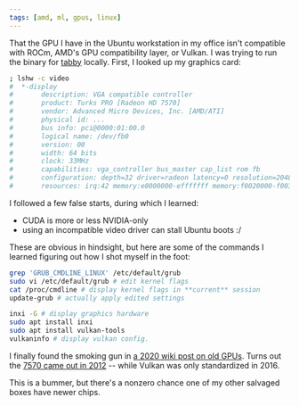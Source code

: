 ```yaml
---
tags: [amd, ml, gpus, linux]
---
```


That the GPU I have in the Ubuntu workstation in my office isn't compatible with ROCm, AMD's GPU compatibility layer, or Vulkan.
I was trying to run the binary for [tabby](https://tabby.tabbyml.com/blog/2024/01/24/running-tabby-locally-with-rocm/) locally.
First, I looked up my graphics card:
```sh
; lshw -c video
#  *-display
#       description: VGA compatible controller
#       product: Turks PRO [Radeon HD 7570]
#       vendor: Advanced Micro Devices, Inc. [AMD/ATI]
#       physical id: ...
#       bus info: pci@0000:01:00.0
#       logical name: /dev/fb0
#       version: 00
#       width: 64 bits
#       clock: 33MHz
#       capabilities: vga_controller bus_master cap_list rom fb
#       configuration: depth=32 driver=radeon latency=0 resolution=2048,1080
#       resources: irq:42 memory:e0000000-efffffff memory:f0020000-f003ffff ioport:e000(size=256) memory:c0000-dffff
```

I followed a few false starts, during which I learned:
- CUDA is more or less NVIDIA-only
- using an incompatible video driver can stall Ubuntu boots :/

These are obvious in hindsight, but here are some of the commands I learned figuring out how I shot myself in the foot:

```sh
grep 'GRUB_CMDLINE_LINUX' /etc/default/grub 
sudo vi /etc/default/grub # edit kernel flags
cat /proc/cmdline # display kernel flags in **current** session
update-grub # actually apply edited settings

inxi -G # display graphics hardware
sudo apt install inxi
sudo apt install vulkan-tools
vulkaninfo # display vulkan config.
```

I finally found the smoking gun in [a 2020 wiki post on old GPUs](https://linuxreviews.org/The_Current_State_Of_Older_AMD_Graphics_Hardware_On_Linux:_What_Driver_To_Use_And_What_To_Expect).
Turns out the [7570 came out in 2012](https://www.techpowerup.com/gpu-specs/amd-radeon-hd-7570-2-gb.b1205#:~:text=Release%20Date,Jan%205th%2C%202012) -- while Vulkan was only standardized in 2016.

This is a bummer, but there's a nonzero chance one of my other salvaged boxes have newer chips.
